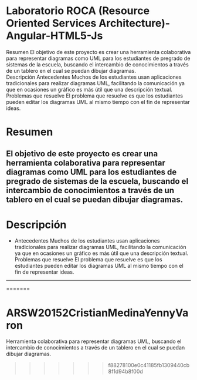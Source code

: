 
Laboratorio ROCA (Resource Oriented Services Architecture)-Angular-HTML5-Js
===========================================================================

Resumen
El objetivo de este proyecto es crear una herramienta colaborativa para representar diagramas como UML para los estudiantes de pregrado de sistemas de la escuela, buscando el intercambio de conocimientos a través de un tablero en el cual se puedan dibujar diagramas.  
Descripción
Antecedentes
Muchos de los estudiantes usan aplicaciones tradicionales para realizar diagramas UML, facilitando la comunicación ya que en ocasiones un gráfico es más útil que una descripción textual.
Problemas que resuelve
El problema que resuelve es que los estudiantes pueden editar los diagramas UML al mismo tiempo con el fin de representar ideas.


Resumen
=======

El objetivo de este proyecto es crear una herramienta colaborativa para representar diagramas como UML para los estudiantes de pregrado de sistemas de la escuela, buscando el intercambio de conocimientos a través de un tablero en el cual se puedan dibujar diagramas.
-----------

Descripción
========

* Antecedentes
Muchos de los estudiantes usan aplicaciones tradicionales para realizar diagramas UML, facilitando la comunicación ya que en ocasiones un gráfico es más útil que una descripción textual.
Problemas que resuelve
El problema que resuelve es que los estudiantes pueden editar los diagramas UML al mismo tiempo con el fin de representar ideas.
-------

=======
# ARSW20152CristianMedinaYennyVaron
Herramienta colaborativa para representar diagramas UML, buscando el intercambio de conocimientos a través de un tablero en el cual se puedan dibujar diagramas.
>>>>>>> f88278100e0c41185fb1309440cb8f1d94b8f00d

